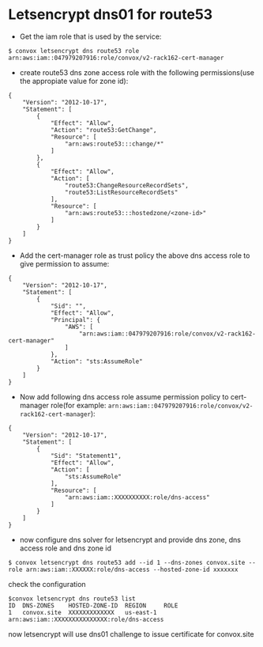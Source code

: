 # Letsencrypt dns01 for route53

- Get the iam role that is used by the service:

```
$ convox letsencrypt dns route53 role
arn:aws:iam::047979207916:role/convox/v2-rack162-cert-manager
```

- create route53 dns zone access role with the following permissions(use the appropiate value for zone id):

```
{
    "Version": "2012-10-17",
    "Statement": [
        {
            "Effect": "Allow",
            "Action": "route53:GetChange",
            "Resource": [
                "arn:aws:route53:::change/*"
            ]
        },
        {
            "Effect": "Allow",
            "Action": [
                "route53:ChangeResourceRecordSets",
                "route53:ListResourceRecordSets"
            ],
            "Resource": [
                "arn:aws:route53:::hostedzone/<zone-id>"
            ]
        }
    ]
}
```

- Add the cert-manager role as trust policy the above dns access role to give permission to assume:

```
{
    "Version": "2012-10-17",
    "Statement": [
        {
            "Sid": "",
            "Effect": "Allow",
            "Principal": {
                "AWS": [
                    "arn:aws:iam::047979207916:role/convox/v2-rack162-cert-manager"
                ]
            },
            "Action": "sts:AssumeRole"
        }
    ]
}

```

- Now add following dns access role assume permission policy to cert-manager role(for example: `arn:aws:iam::047979207916:role/convox/v2-rack162-cert-manager`):

```
{
	"Version": "2012-10-17",
	"Statement": [
		{
			"Sid": "Statement1",
			"Effect": "Allow",
			"Action": [
				"sts:AssumeRole"
			],
			"Resource": [
				"arn:aws:iam::XXXXXXXXXX:role/dns-access"
			]
		}
	]
}
```

- now configure dns solver for letsencrypt and provide dns zone, dns access role and dns zone id

```
$ convox letsencrypt dns route53 add --id 1 --dns-zones convox.site --role arn:aws:iam::XXXXXX:role/dns-access --hosted-zone-id xxxxxxx
```

check the configuration
```
$convox letsencrypt dns route53 list
ID  DNS-ZONES    HOSTED-ZONE-ID  REGION     ROLE
1   convox.site  XXXXXXXXXXXXX   us-east-1  arn:aws:iam::XXXXXXXXXXXXXXX:role/dns-access
```

now letsencrypt will use dns01 challenge to issue certificate for convox.site

